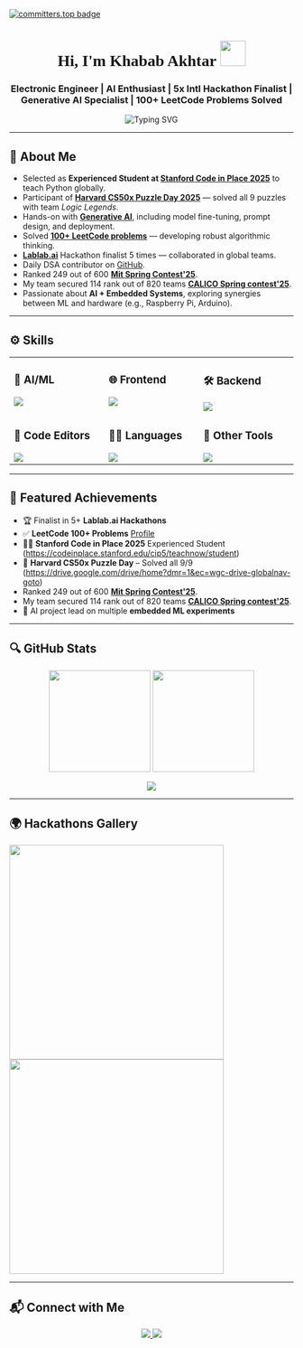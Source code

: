 [![committers.top badge](https://user-badge.committers.top/pakistan/khababakhtar20.svg)](https://user-badge.committers.top/pakistan/khababakhtar20)

<h1 align="center" style="font-family: 'Times New Roman', Times, serif;">
  Hi, I'm Khabab Akhtar <img src="https://media.giphy.com/media/hvRJCLFzcasrR4ia7z/giphy.gif" width="45px">
</h1>

<h3 align="center">
  Electronic Engineer | AI Enthusiast | 5x Intl Hackathon Finalist | Generative AI Specialist | 100+ LeetCode Problems Solved
</h3>

<div align="center">
  <img src="https://readme-typing-svg.herokuapp.com?font=Fira+Code&size=22&pause=1000&color=F78AFA&width=800&lines=Welcome+to+my+GitHub+profile!;I+love+solving+problems+and+designing!;Follow+for+coding+content+and+motivation!" alt="Typing SVG" />
</div>


---

## 📌 About Me

-  Selected as **Experienced Student at [Stanford Code in Place 2025](https://codeinplace.stanford.edu/cip5/teachnow/student)** to teach Python globally.
-  Participant of **[Harvard CS50x Puzzle Day 2025](https://drive.google.com/file/d/1YfHhVz9ZR3_tmGiZrc8419HKiZcoUqqK/view?usp=sharing)** — solved all 9 puzzles with team *Logic Legends*.
-  Hands-on with **[Generative AI](https://www.linkedin.com/posts/khabab-akhtar-5b34562b1_generativeai-promptengineering-aiinnovation-activity-7310588926279266304-hP7A?utm_source=share&utm_medium=member_desktop&rcm=ACoAAEr-wNcBpqwiHS22czW04apt3DVKhNrYvNU)**, including model fine-tuning, prompt design, and deployment.
-  Solved **[100+ LeetCode problems](https://leetcode.com/progress/)** — developing robust algorithmic thinking.  
- **[Lablab.ai](https://lablab.ai/u/@Khabab)** Hackathon finalist 5 times — collaborated in global teams.
-  Daily DSA contributor on [GitHub](https://github.com/khababakhtar20).
-  Ranked 249 out of 600 **[Mit Spring Contest'25](https://drive.google.com/file/d/1YfHhVz9ZR3_tmGiZrc8419HKiZcoUqqK/view?usp=sharing)**.
-  My team secured 114 rank out of 820 teams **[CALICO Spring contest'25](https://drive.google.com/drive/home?dmr=1&ec=wgc-drive-globalnav-goto)**.
-  Passionate about **AI + Embedded Systems**, exploring synergies between ML and hardware (e.g., Raspberry Pi, Arduino).

---

## ⚙️ Skills

<table align="center"><tr><td valign="top" width="25%">

### 🔬 AI/ML  
<img src="https://skillicons.dev/icons?i=pytorch,scikitlearn,opencv,numpy,pandas,matplotlib,pil" />

</td><td valign="top" width="25%">

### 🌐 Frontend  
<img src="https://skillicons.dev/icons?i=html,css,bootstrap,materialui,tailwind,js,react,nextjs,jquery" />

</td><td valign="top" width="25%">

### 🛠 Backend  
<img src="https://skillicons.dev/icons?i=python,nodejs,express,mongodb,firebase,mysql" />

</td></tr>
<tr><td valign="top" width="25%">

### 🧰 Code Editors  
<img src="https://skillicons.dev/icons?i=vscode,vim,pycharm" />

</td><td valign="top" width="25%">

### 🧑‍💻 Languages  
<img src="https://skillicons.dev/icons?i=cpp,python,java,js,latex" />

</td><td valign="top" width="25%">

### 🧳 Other Tools  
<img src="https://skillicons.dev/icons?i=git,github,postman,figma,netlify,vercel,heroku,discord" />

</td></tr></table>

---

## 🌟 Featured Achievements

- 🏆 Finalist in 5+ **Lablab.ai Hackathons**
- ✅ **LeetCode 100+ Problems** [Profile](https://leetcode.com/progress/)
- 🧑‍🏫 **Stanford Code in Place 2025** Experienced Student (https://codeinplace.stanford.edu/cip5/teachnow/student)
- 🧩 **Harvard CS50x Puzzle Day** – Solved all 9/9 (https://drive.google.com/drive/home?dmr=1&ec=wgc-drive-globalnav-goto)
-  Ranked 249 out of 600 **[Mit Spring Contest'25](https://drive.google.com/file/d/1YfHhVz9ZR3_tmGiZrc8419HKiZcoUqqK/view?usp=sharing)**.
-  My team secured 114 rank out of 820 teams **[CALICO Spring contest'25](https://drive.google.com/drive/home?dmr=1&ec=wgc-drive-globalnav-goto)**.
- 🔬 AI project lead on multiple **embedded ML experiments**


---

## 🔍 GitHub Stats

<p align="center">
  <img src="https://github-readme-stats.vercel.app/api?username=khababakhtar20&show_icons=true&theme=chartreuse-dark&hide_border=true" height="180" />
  <img src="https://github-readme-stats.vercel.app/api/top-langs/?username=khababakhtar20&layout=compact&theme=chartreuse-dark&hide_border=true" height="180" />
</p>

<p align="center">
  <img src="https://github-readme-streak-stats.herokuapp.com?user=khababakhtar20&theme=chartreuse-dark&hide_border=true" />
</p>

---

## 🌍 Hackathons Gallery

<p float="left">
  <a href="https://lablab.ai/event/monday-ai-app-hackathon/simons-strike-team/monday-ai-assistant">
    <img src="https://lablab.ai/_next/image?url=https%3A%2F%2Fstorage.googleapis.com%2Flablab-static-eu%2Fimages%2Fevents%2Fcm48fgskd000b356zv4ebb0pv%2Fcm48fgskd000b356zv4ebb0pv_imageLink_ss4ze20y2r.jpg&w=1080&q=75" width="380" />
  </a>
  <a href="https://lablab.ai/event/aistronauts-space-agents-on-a-mission/the-goat/astromind">
    <img src="https://lablab.ai/_next/image?url=https%3A%2F%2Fstorage.googleapis.com%2Flablab-static-eu%2Fimages%2Fevents%2Fcm5xsfsfx000q357q5hktprpp%2Fcm5xsfsfx000q357q5hktprpp_imageLink_xm1pbz0a98.jpg&w=1080&q=75" width="380" />
  </a>
</p>

---

## 📬 Connect with Me

<p align="center">
  <a href="https://www.linkedin.com/in/khabab-akhtar-5b34562b1">
    <img src="https://img.shields.io/badge/LinkedIn-Khabab%20Akhtar-0077B5?style=for-the-badge&logo=linkedin&logoColor=white" />
  </a>
  <a href="mailto:khababakhtar20@gmail.com">
    <img src="https://img.shields.io/badge/Gmail-khababakhtar20@gmail.com-D14836?style=for-the-badge&logo=gmail&logoColor=white" />
  </a>
</p>

